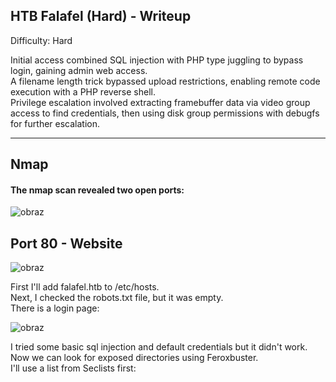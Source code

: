 ## HTB Falafel (Hard) - Writeup

Difficulty: Hard

Initial access combined SQL injection with PHP type juggling to bypass login, gaining admin web access.  
A filename length trick bypassed upload restrictions, enabling remote code execution with a PHP reverse shell.  
Privilege escalation involved extracting framebuffer data via video group access to find credentials, then using disk group permissions with debugfs for further escalation.  

---

## Nmap 

#### The nmap scan revealed two open ports:  

![obraz](https://github.com/user-attachments/assets/6a220eb0-32fb-4c58-8d9f-8083c92db1a3)  

## Port 80 - Website 

![obraz](https://github.com/user-attachments/assets/cc28b3db-36e5-430d-b2e6-36692437d945)  

First I'll add falafel.htb to /etc/hosts.  
Next, I checked the robots.txt file, but it was empty.  
There is a login page:

![obraz](https://github.com/user-attachments/assets/93a11112-192e-4ff5-bb5f-08f34c3ccc32)


I tried some basic sql injection and default credentials but it didn't work.  
Now we can look for exposed directories using Feroxbuster.  
I'll use a list from Seclists first:  
